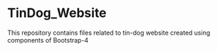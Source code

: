 # TinDog_Website
This repository contains files related to tin-dog website created using components of Bootstrap-4 
